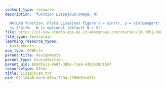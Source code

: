 ```yaml
---
content_type: resource
description: 'function Lissajous(omega, N)

  MATLAB function. Plots Lissajous figure x = sin(t), y = sin(omega*t), for 0 <= t
  <= 2*pi*N.  N is optional (default N = 5)'
file: https://ol-ocw-studio-app-qa.s3.amazonaws.com/courses/18-385j-nonlinear-dynamics-and-chaos-fall-2004/621184a0dec8d78a72942780b50c825c_Lissajousm.txt
file_type: text/plain
learning_resource_types:
- Assignments
ocw_type: OCWFile
parent_title: Assignments
parent_type: CourseSection
parent_uid: 659dfe11-9e0f-3dbe-71e8-93bc630c1b57
resourcetype: Other
title: Lissajousm.txt
uid: 621184a0-dec8-d78a-7294-2780b50c825c
---
```

